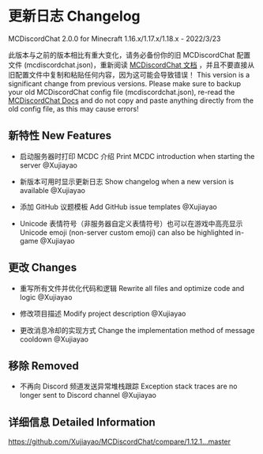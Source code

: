 # 更新日志 Changelog

MCDiscordChat 2.0.0 for Minecraft 1.16.x/1.17.x/1.18.x - 2022/3/23

此版本与之前的版本相比有重大变化，请务必备份你的旧 MCDiscordChat 配置文件 (mcdiscordchat.json)，重新阅读 [MCDiscordChat 文档](https://blog.xujiayao.top/posts/4ba0a17a/) ，并且不要直接从旧配置文件中复制和粘贴任何内容，因为这可能会导致错误！
This version is a significant change from previous versions. Please make sure to backup your old MCDiscordChat config file (mcdiscordchat.json), re-read the [MCDiscordChat Docs](https://blog.xujiayao.top/posts/4ba0a17a/) and do not copy and paste anything directly from the old config file, as this may cause errors!

## 新特性 New Features

- 启动服务器时打印 MCDC 介绍
  Print MCDC introduction when starting the server
  @Xujiayao

- 新版本可用时显示更新日志
  Show changelog when a new version is available
  @Xujiayao

- 添加 GitHub 议题模板
  Add GitHub issue templates
  @Xujiayao

- Unicode 表情符号（非服务器自定义表情符号）也可以在游戏中高亮显示
  Unicode emoji (non-server custom emoji) can also be highlighted in-game
  @Xujiayao

## 更改 Changes

- 重写所有文件并优化代码和逻辑
  Rewrite all files and optimize code and logic
  @Xujiayao

- 修改项目描述
  Modify project description
  @Xujiayao

- 更改消息冷却的实现方式
  Change the implementation method of message cooldown
  @Xujiayao

## 移除 Removed

- 不再向 Discord 频道发送异常堆栈跟踪
  Exception stack traces are no longer sent to Discord channel
  @Xujiayao

## 详细信息 Detailed Information

https://github.com/Xujiayao/MCDiscordChat/compare/1.12.1...master